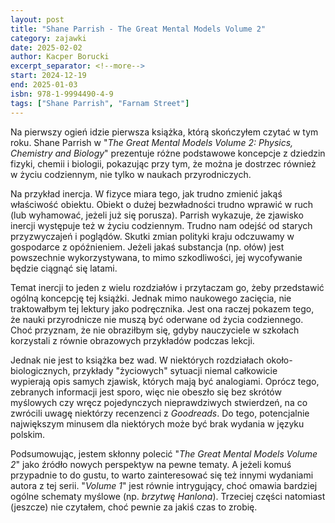 ```yaml
---
layout: post
title: "Shane Parrish - The Great Mental Models Volume 2"
category: zajawki
date: 2025-02-02
author: Kacper Borucki
excerpt_separator: <!--more-->
start: 2024-12-19
end: 2025-01-03
isbn: 978-1-9994490-4-9
tags: ["Shane Parrish", "Farnam Street"]
---
```


Na pierwszy ogień idzie pierwsza książka, którą skończyłem czytać w tym roku. Shane Parrish w "*The Great Mental Models Volume 2: Physics, Chemistry and Biology*" prezentuje różne podstawowe koncepcje z dziedzin fizyki, chemii i biologii, pokazując przy tym, że można je dostrzec również w życiu codziennym, nie tylko w naukach przyrodniczych.

<!--more-->

Na przykład inercja. W fizyce miara tego, jak trudno zmienić jakąś właściwość obiektu. Obiekt o dużej bezwładności trudno wprawić w ruch (lub wyhamować, jeżeli już się porusza). Parrish wykazuje, że zjawisko inercji występuje też w życiu codziennym. Trudno nam odejść od starych przyzwyczajeń i poglądów. Skutki zmian polityki kraju odczuwamy w gospodarce z opóźnieniem. Jeżeli jakaś substancja (np. ołów) jest powszechnie wykorzystywana, to mimo szkodliwości, jej wycofywanie będzie ciągnąć się latami.

Temat inercji to jeden z wielu rozdziałów i przytaczam go, żeby przedstawić ogólną koncepcję tej książki. Jednak mimo naukowego zacięcia, nie traktowałbym tej lektury jako podręcznika. Jest ona raczej pokazem tego, że nauki przyrodnicze nie muszą być oderwane od życia codziennego. Choć przyznam, że nie obraziłbym się, gdyby nauczyciele w szkołach korzystali z równie obrazowych przykładów podczas lekcji.

Jednak nie jest to książka bez wad. W niektórych rozdziałach około-biologicznych, przykłady "życiowych" sytuacji niemal całkowicie wypierają opis samych zjawisk, których mają być analogiami. Oprócz tego, zebranych informacji jest sporo, więc nie obeszło się bez skrótów myślowych czy wręcz pojedynczych nieprawdziwych stwierdzeń, na co zwrócili uwagę niektórzy recenzenci z *Goodreads*. Do tego, potencjalnie największym minusem dla niektórych może być brak wydania w języku polskim.

Podsumowując, jestem skłonny polecić "*The Great Mental Models Volume 2*" jako źródło nowych perspektyw na pewne tematy. A jeżeli komuś przypadnie to do gustu, to warto zainteresować się też innymi wydaniami autora z tej serii. "*Volume 1*" jest równie intrygujący, choć omawia bardziej ogólne schematy myślowe (np. *brzytwę Hanlona*). Trzeciej części natomiast (jeszcze) nie czytałem, choć pewnie za jakiś czas to zrobię.

